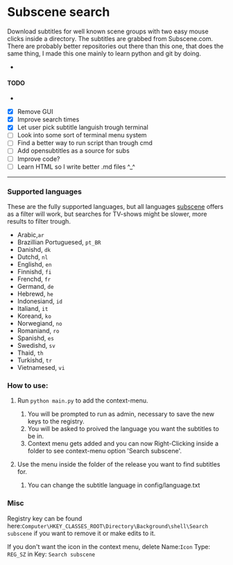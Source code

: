 # Subscene search

Download subtitles for well known scene groups with two easy mouse clicks inside a directory. The subtitles are grabbed from Subscene.com.
There are probably better repositories out there than this one, that does the same thing, I made this one mainly to learn python and git by doing.

-

#### TODO
-

- [x] Remove GUI
- [x] Improve search times
- [x] Let user pick subtitle languish trough terminal 
- [ ] Look into some sort of terminal menu system
- [ ] Find a better way to run script than trough cmd
- [ ] Add opensubtitles as a source for subs
- [ ] Improve code?
- [ ] Learn HTML so I write better .md files ^_^
---

### Supported languages

These are the fully supported languages, but all languages [subscene](https://u.subscene.com/filter) offers as a filter will work, but searches for TV-shows might be slower, more results to filter trough.

- Arabic,`ar`
- Brazillian Portuguesed, `pt_BR`
- Danishd, `dk`
- Dutchd, `nl`
- Englishd, `en`
- Finnishd, `fi`
- Frenchd, `fr`
- Germand, `de`
- Hebrewd, `he`
- Indonesiand, `id`
- Italiand, `it`
- Koreand, `ko`
- Norwegiand, `no`
- Romaniand, `ro`
- Spanishd, `es`
- Swedishd, `sv`
- Thaid, `th`
- Turkishd, `tr`
- Vietnamesed, `vi`

### How to use:

1. Run `python main.py` to add the context-menu.
   1. You will be prompted to run as admin, necessary to save the new keys to the registry.
   2. You will be asked to proived the language you want the subtitles to be in.
   3. Context menu gets added and you can now Right-Clicking inside a folder to see context-menu option 'Search subscene'.

2. Use the menu inside the folder of the release you want to find subtitles for.
   1. You can change the subtitle language in config/language.txt

### Misc

Registry key can be found here:`Computer\HKEY_CLASSES_ROOT\Directory\Background\shell\Search subscene` if you want to remove it or make edits to it.

<p>

If you don't want the icon in the context menu, delete Name:`Icon` Type: `REG_SZ` in Key: `Search subscene`
